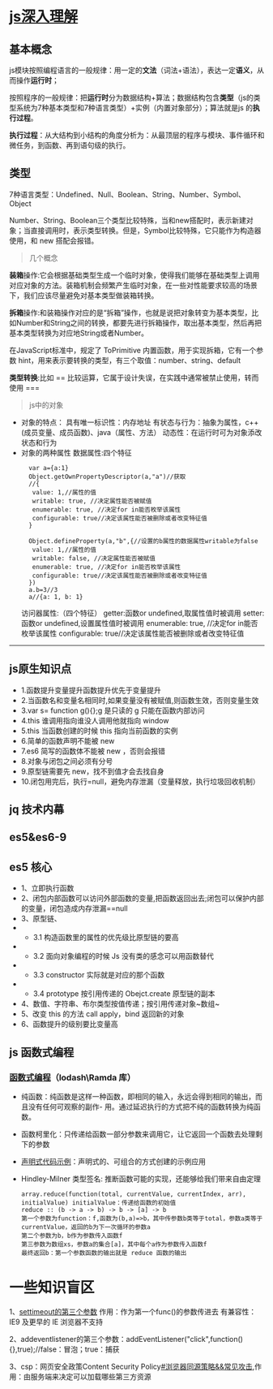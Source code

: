 # [js深入理解](https://javascript.info/)
## 基本概念
js模块按照编程语言的一般规律：用一定的**文法**（词法+语法），表达一定**语义**，从而操作**运行时**；

按照程序的一般规律：把**运行时**分为数据结构+算法；数据结构包含**类型**（js的类型系统为7种基本类型和7种语言类型）+实例（内置对象部分）；算法就是js 的**执行过程**。

**执行过程**：从大结构到小结构的角度分析为：从最顶层的程序与模块、事件循环和微任务，到函数、再到语句级的执行。


## 类型
7种语言类型：Undefined、Null、Boolean、String、Number、Symbol、Object

Number、String、Boolean三个类型比较特殊，当和new搭配时，表示新建对象；当直接调用时，表示类型转换。但是，Symbol比较特殊，它只能作为构造器使用，和 new 搭配会报错。

> 几个概念

**装箱**操作:它会根据基础类型生成一个临时对象，使得我们能够在基础类型上调用对应对象的方法。装箱机制会频繁产生临时对象，在一些对性能要求较高的场景下，我们应该尽量避免对基本类型做装箱转换。

**拆箱**操作:和装箱操作对应的是“拆箱”操作，也就是说把对象转变为基本类型，比如Number和String之间的转换，都要先进行拆箱操作，取出基本类型，然后再把基本类型转换为对应地String或者Number。

在JavaScript标准中，规定了 ToPrimitive 内置函数，用于实现拆箱，它有一个参数 hint，用来表示要转换的类型，有三个取值：number、string、default

**类型转换**:比如 == 比较运算，它属于设计失误，在实践中通常被禁止使用，转而使用 ===

> js中的对象

- 对象的特点：
    具有唯一标识性：内存地址
    有状态与行为：抽象为属性，c++(成员变量、成员函数)、java（属性、方法）
    动态性：在运行时可为对象添改状态和行为
- 对象的两种属性
  数据属性:四个特征
  ```
    var a={a:1}
    Object.getOwnPropertyDescriptor(a,"a")//获取
    //{
     value: 1,//属性的值
     writable: true, //决定属性能否被赋值
     enumerable: true, //决定for in能否枚举该属性
     configurable: true//决定该属性能否被删除或者改变特征值
    }

    Object.defineProperty(a,"b",{//设置的b属性的数据属性writable为false
     value: 1,//属性的值
     writable: false, //决定属性能否被赋值
     enumerable: true, //决定for in能否枚举该属性
     configurable: true//决定该属性能否被删除或者改变特征值
    })
    a.b=3//3
    a//{a: 1, b: 1}

  ```
  访问器属性:（四个特征）
    getter:函数or undefined,取属性值时被调用
    setter:函数or undefined,设置属性值时被调用
    enumerable: true, //决定for in能否枚举该属性
    configurable: true//决定该属性能否被删除或者改变特征值
<hr>

## js原生知识点

-   1.函数提升变量提升函数提升优先于变量提升
-   2.当函数名和变量名相同时,如果变量没有被赋值,则函数生效，否则变量生效
-   3.var s= function g(){};g 是只读的 g 只能在函数内部访问
-   4.this 谁调用指向谁没人调用他就指向 window
-   5.this 当函数创建的时候 this 指向当前函数的实例
-   6.简单的函数声明不能被 new
-   7.es6 简写的函数体不能被 new ，否则会报错
-   8.对象与闭包之间必须有分号
-   9.原型链需要先 new，找不到值才会去找自身
-   10.闭包用完后，执行=null，避免内存泄漏（变量释放，执行垃圾回收机制）

## jq 技术内幕

## es5&es6-9

## es5 核心

-   1、立即执行函数
-   2、闭包内部函数可以访问外部函数的变量,把函数返回出去;闭包可以保护内部的变量，闭包造成内存泄漏==null
-   3、原型链、
-   -   3.1 构造函数里的属性的优先级比原型链的要高
-   -   3.2 面向对象编程的时候 Js 没有类的感念可以用函数替代
-   -   3.3 constructor 实际就是对应的那个函数
-   -   3.4 prototype 按引用传递的 Obejct.create 原型链的副本
-   4、数值、字符串、布尔类型按值传递；按引用传递对象~数组~
-   5、改变 this 的方法 call apply，bind 返回新的对象
-   6、函数提升的级别要比变量高

## js 函数式编程

### [函数式编程]()（lodash\Ramda 库）

-   纯函数：纯函数是这样一种函数，即相同的输入，永远会得到相同的输出，而且没有任何可观察的副作- 用。通过延迟执行的方式把不纯的函数转换为纯函数。
-   函数柯里化：只传递给函数一部分参数来调用它，让它返回一个函数去处理剩下的参数
-   [声明式代码示例](./code/flickr/index.html)：声明式的、可组合的方式创建的示例应用
-   Hindley-Milner 类型签名: 推断函数可能的实现，还能够给我们带来自由定理

    ```
    array.reduce(function(total, currentValue, currentIndex, arr), initialValue) initialValue：传递给函数的初始值
    reduce :: (b -> a -> b) -> b -> [a] -> b
    第一个参数为function：f,函数为(b,a)=>b，其中传参数b类等于total，参数a类等于currentValue，返回的b为下一次循环的参数a
    第二个参数为b，b作为参数传入函数f
    第三参数为数组xs，参数a的集合[a]，其中每个a作为参数传入函数f
    最终返回b：第一个参数函数的输出就是 reduce 函数的输出

    ```

# 一些知识盲区

1、[settimeout的第三个参数](https://developer.mozilla.org/zh-CN/docs/Web/API/WindowOrWorkerGlobalScope/setTimeout)
作用：作为第一个func()的参数传进去
有兼容性：IE9 及更早的 IE 浏览器不支持

2、addeventlistener的第三个参数：addEventListener("click",function(){},true);//false：冒泡；true：捕获

3、csp：网页安全政策Content Security Policy[#浏览器同源策略&&常见攻击](../3、js运行时环境/浏览器工作原理与实践.md),作用：由服务端来决定可以加载哪些第三⽅资源

